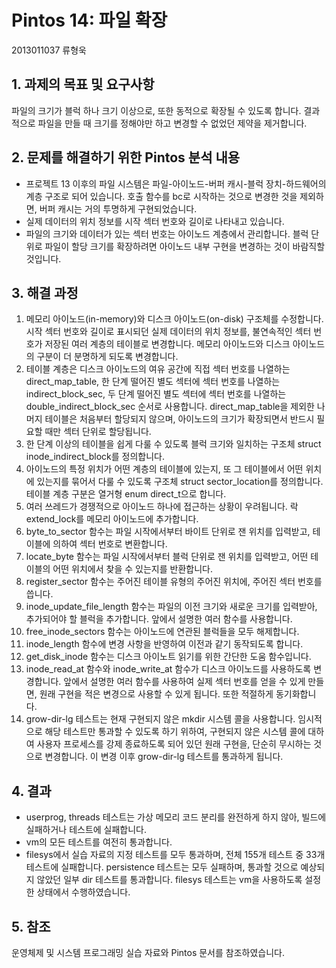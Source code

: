 Pintos 14: 파일 확장
=========================================
2013011037 류형욱

## 1. 과제의 목표 및 요구사항
파일의 크기가 블럭 하나 크기 이상으로, 또한 동적으로 확장될 수 있도록 합니다.
결과적으로 파일을 만들 때 크기를 정해야만 하고 변경할 수 없었던 제약을 제거합니다.

## 2. 문제를 해결하기 위한 Pintos 분석 내용
- 프로젝트 13 이후의 파일 시스템은 파일-아이노드-버퍼 캐시-블럭 장치-하드웨어의 계층 구조로 되어 있습니다. 호출 함수를 bc로 시작하는 것으로 변경한 것을 제외하면, 버퍼 캐시는 거의 투명하게 구현되었습니다.
- 실제 데이터의 위치 정보를 시작 섹터 번호와 길이로 나타내고 있습니다.
- 파일의 크기와 데이터가 있는 섹터 번호는 아이노드 계층에서 관리합니다. 블럭 단위로 파일이 할당 크기를 확장하려면 아이노드 내부 구현을 변경하는 것이 바람직할 것입니다.

## 3. 해결 과정
1. 메모리 아이노드(in-memory)와 디스크 아이노드(on-disk) 구조체를 수정합니다. 시작 섹터 번호와 길이로 표시되던 실제 데이터의 위치 정보를, 불연속적인 섹터 번호가 저장된 여러 계층의 테이블로 변경합니다. 메모리 아이노드와 디스크 아이노드의 구분이 더 분명하게 되도록 변경합니다.
1. 테이블 계층은 디스크 아이노드의 여유 공간에 직접 섹터 번호를 나열하는 direct_map_table, 한 단계 떨어진 별도 섹터에 섹터 번호를 나열하는 indirect_block_sec, 두 단계 떨어진 별도 섹터에 섹터 번호를 나열하는 double_indirect_block_sec 순서로 사용합니다. direct_map_table을 제외한 나머지 테이블은 처음부터 할당되지 않으며, 아이노드의 크기가 확장되면서 반드시 필요할 때만 섹터 단위로 할당됩니다.
1. 한 단계 이상의 테이블을 쉽게 다룰 수 있도록 블럭 크기와 일치하는 구조체 struct inode_indirect_block를 정의합니다.
1. 아이노드의 특정 위치가 어떤 계층의 테이블에 있는지, 또 그 테이블에서 어떤 위치에 있는지를 묶어서 다룰 수 있도록 구조체 struct sector_location를 정의합니다. 테이블 계층 구분은 열거형 enum direct_t으로 합니다.
1. 여러 쓰레드가 경쟁적으로 아이노드 하나에 접근하는 상황이 우려됩니다. 락 extend_lock를 메모리 아이노드에 추가합니다.
1. byte_to_sector 함수는 파일 시작에서부터 바이트 단위로 잰 위치를 입력받고, 테이블에 의하여 섹터 번호로 변환합니다.
1. locate_byte 함수는 파일 시작에서부터 블럭 단위로 잰 위치를 입력받고, 어떤 테이블의 어떤 위치에서 찾을 수 있는지를 반환합니다.
1. register_sector 함수는 주어진 테이블 유형의 주어진 위치에, 주어진 섹터 번호를 씁니다.
1. inode_update_file_length 함수는 파일의 이전 크기와 새로운 크기를 입력받아, 추가되어야 할 블럭을 추가합니다. 앞에서 설명한 여러 함수를 사용합니다.
1. free_inode_sectors 함수는 아이노드에 연관된 블럭들을 모두 해제합니다.
1. inode_length 함수에 변경 사항을 반영하여 이전과 같기 동작되도록 합니다.
1. get_disk_inode 함수는 디스크 아이노트 읽기를 위한 간단한 도움 함수입니다.
1. inode_read_at 함수와 inode_write_at 함수가 디스크 아이노드를 사용하도록 변경합니다. 앞에서 설명한 여러 함수를 사용하여 실제 섹터 번호를 얻을 수 있게 만들면, 원래 구현을 적은 변경으로 사용할 수 있게 됩니다. 또한 적절하게 동기화합니다.
1. grow-dir-lg 테스트는 현재 구현되지 않은 mkdir 시스템 콜을 사용합니다. 임시적으로 해당 테스트만 통과할 수 있도록 하기 위하여, 구현되지 않은 시스템 콜에 대하여 사용자 프로세스를 강제 종료하도록 되어 있던 원래 구현을, 단순히 무시하는 것으로 변경합니다. 이 변경 이후 grow-dir-lg 테스트를 통과하게 됩니다.

## 4. 결과
- userprog, threads 테스트는 가상 메모리 코드 분리를 완전하게 하지 않아, 빌드에 실패하거나 테스트에 실패합니다.
- vm의 모든 테스트를 여전히 통과합니다.
- filesys에서 실습 자료의 지정 테스트를 모두 통과하며, 전체 155개 테스트 중 33개 테스트에 실패합니다. persistence 테스트는 모두 실패하며, 통과할 것으로 예상되지 않았던 일부 dir 테스트를 통과합니다. filesys 테스트는 vm을 사용하도록 설정한 상태에서 수행하였습니다.

## 5. 참조
운영체제 및 시스템 프로그래밍 실습 자료와 Pintos 문서를 참조하였습니다.